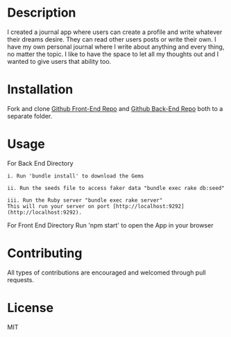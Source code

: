 # Description
I created a journal app where users can create a profile and write whatever their dreams desire. They can read other users posts or write their own. I have my own personal journal where I write about anything and every thing, no matter the topic. I like to have the space to let all my thoughts out and I wanted to give users that ability too.

# Installation
Fork and clone [Github Front-End Repo](https://github.com/SteJoSi/Clouded-Thoughts-Frontend) and [Github Back-End Repo](https://github.com/SteJoSi/Clouded-Thoughts-Backend) both to a separate folder.

# Usage
For Back End Directory 

    i. Run 'bundle install' to download the Gems 

    ii. Run the seeds file to access faker data "bundle exec rake db:seed"

    iii. Run the Ruby server "bundle exec rake server"
    This will run your server on port [http://localhost:9292](http://localhost:9292). 

For Front End Directory 
    Run 'npm start' to open the App in your browser

# Contributing
All types of contributions are encouraged and welcomed through pull requests.

# License
MIT
